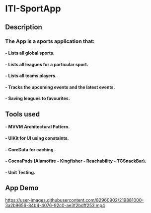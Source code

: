 # ITI-SportApp
## **Description** 
### The App is a sports application that:
  ####  - Lists all global sports.
  ####  - Lists all leagues for a particular sport.
  ####  - Lists all teams players. 
  ####  - Tracks the upcoming events and the latest events.
  ####  - Saving leagues to favourites.

## **Tools used**
 ####   - MVVM Architectural Pattern.
 ####   - UIKit for UI using constaints.
 ####   - CoreData for caching.
 ####   - CocoaPods (Alamofire - Kingfisher - Reachability - TGSnackBar).
 ####   - Unit Testing. 
    
## App Demo

https://user-images.githubusercontent.com/82960902/219881000-3a2b9656-84b4-4076-92c0-ae3f2bdff253.mp4

